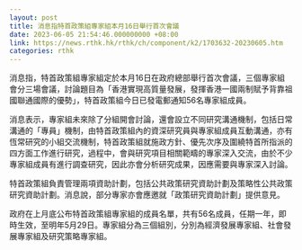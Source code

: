 ```yaml
---
layout: post
title: 消息指特首政策組專家組本月16日舉行首次會議
date: 2023-06-05 21:54:46.000000000 +08:00
link: https://news.rthk.hk/rthk/ch/component/k2/1703632-20230605.htm
categories: rthk
---
```


消息指，特首政策組專家組定於本月16日在政府總部舉行首次會議，三個專家組會分三場會議，討論題目為「香港實現高質量發展，發揮香港一國兩制賦予背靠祖國聯通國際的優勢」，特首政策組今日已發電郵通知56名專家組成員。

消息表示，專家組未來除了分組開會討論，還會設立不同研究溝通機制，包括日常溝通的「專員」機制，由特首政策組內的資深研究員與專家組成員互動溝通，亦有恆常研究的小組交流機制，特首政策組就施政方針、優先次序及圍繞特首所指派的四方面工作進行研究，過程中，會與研究項目相關範疇的專家深入交流，由於不少專家組成員有進行調查研究，因此亦會分析研究成果，因應需要與專家深入討論。

特首政策組負責管理兩項資助計劃，包括公共政策研究資助計劃及策略性公共政策研究資助計劃。消息說，部分專家亦會應邀就「政策研究資助計劃」提供意見。

政府在上月底公布特首政策組專家組的成員名單，共有56名成員，任期一年，即時生效，至明年5月29日。專家組分為三個組別，分別為經濟發展專家組、社會發展專家組及研究策略專家組。
